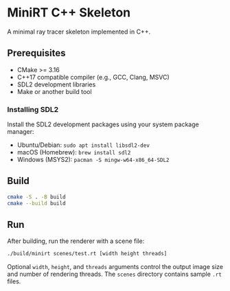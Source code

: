 # MiniRT C++ Skeleton

A minimal ray tracer skeleton implemented in C++.

## Prerequisites
- CMake >= 3.16
- C++17 compatible compiler (e.g., GCC, Clang, MSVC)
- SDL2 development libraries
- Make or another build tool

### Installing SDL2
Install the SDL2 development packages using your system package manager:

- Ubuntu/Debian: `sudo apt install libsdl2-dev`
- macOS (Homebrew): `brew install sdl2`
- Windows (MSYS2): `pacman -S mingw-w64-x86_64-SDL2`

## Build
```bash
cmake -S . -B build
cmake --build build
```

## Run
After building, run the renderer with a scene file:
```bash
./build/minirt scenes/test.rt [width height threads]
```
Optional `width`, `height`, and `threads` arguments control the output image size and number of rendering threads. The `scenes` directory contains sample `.rt` files.

